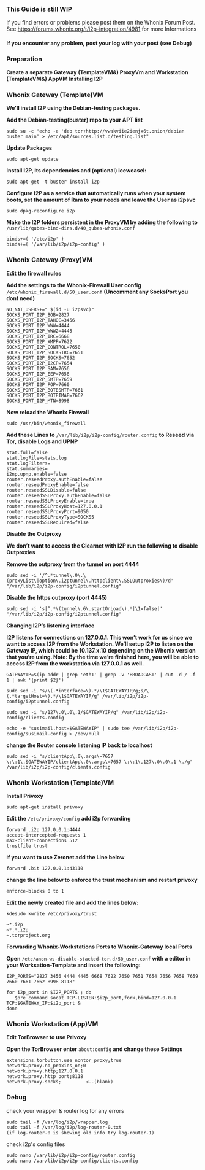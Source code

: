 ### This Guide is still WIP
If you find errors or problems please post them on the Whonix Forum Post.
See https://forums.whonix.org/t/i2p-integration/4981 for more Informations 
#### If you encounter any problem, post your log with your post (see Debug)

### Preparation

**Create a separate Gateway (TemplateVM&) ProxyVm and Workstation (TemplateVM&) AppVM
Installing I2P**
### Whonix Gateway (Template)VM


**We’ll install I2P using the Debian-testing packages.**

**Add the Debian-testing(buster) repo to your APT list**

`sudo su -c "echo -e 'deb tor+http://vwakviie2ienjx6t.onion/debian buster main' > /etc/apt/sources.list.d/testing.list"`

**Update Packages**

`sudo apt-get update`

**Install I2P, its dependencies and (optional) iceweasel:**

`sudo apt-get -t buster install i2p`

**Configure I2P as a service that automatically runs when your system boots, set the amount of Ram to your needs and leave the User as i2psvc**

`sudo dpkg-reconfigure i2p`

**Make the I2P folders persistent in the ProxyVM by adding the following to** `/usr/lib/qubes-bind-dirs.d/40_qubes-whonix.conf`

```
binds+=( '/etc/i2p' )
binds+=( '/var/lib/i2p/i2p-config' )
```

### Whonix Gateway (Proxy)VM

**Edit the firewall rules**

**Add the settings to the Whonix-Firewall User config** `/etc/whonix_firewall.d/50_user.conf` **(Uncomment any SocksPort you dont need)**

```
NO_NAT_USERS+=" $(id -u i2psvc)"
SOCKS_PORT_I2P_BOB=2827
SOCKS_PORT_I2P_TAHOE=3456
SOCKS_PORT_I2P_WWW=4444
SOCKS_PORT_I2P_WWW2=4445
SOCKS_PORT_I2P_IRC=6668
SOCKS_PORT_I2P_XMPP=7622
SOCKS_PORT_I2P_CONTROL=7650
SOCKS_PORT_I2P_SOCKSIRC=7651
SOCKS_PORT_I2P_SOCKS=7652
SOCKS_PORT_I2P_I2CP=7654
SOCKS_PORT_I2P_SAM=7656
SOCKS_PORT_I2P_EEP=7658
SOCKS_PORT_I2P_SMTP=7659
SOCKS_PORT_I2P_POP=7660
SOCKS_PORT_I2P_BOTESMTP=7661
SOCKS_PORT_I2P_BOTEIMAP=7662
SOCKS_PORT_I2P_MTN=8998
```

**Now reload the Whonix Firewall**

`sudo /usr/bin/whonix_firewall`

**Add these Lines to** `/var/lib/i2p/i2p-config/router.config` **to Reseed via Tor, disable Logs and UPNP**

```
stat.full=false
stat.logFile=stats.log
stat.logFilters=
stat.summaries=
i2np.upnp.enable=false
router.reseedProxy.authEnable=false
router.reseedProxyEnable=false
router.reseedSSLDisable=false
router.reseedSSLProxy.authEnable=false
router.reseedSSLProxyEnable=true
router.reseedSSLProxyHost=127.0.0.1
router.reseedSSLProxyPort=9050
router.reseedSSLProxyType=SOCKS5
router.reseedSSLRequired=false
```

**Disable the Outproxy**

**We don’t want to access the Clearnet with I2P run the following to disable Outproxies**

**Remove the outproxy from the tunnel on port 4444**

`sudo sed -i '/^.*tunnel\.0\.\(proxyList\|option\.i2ptunnel\.httpclient\.SSLOutproxies\)/d' "/var/lib/i2p/i2p-config/i2ptunnel.config"`

**Disable the https outproxy (port 4445)**

`sudo sed -i 's|^.*\(tunnel\.6\.startOnLoad\).*|\1=false|' "/var/lib/i2p/i2p-config/i2ptunnel.config"`

**Changing I2P’s listening interface**

**I2P listens for connections on 127.0.0.1. This won’t work for us since we want to access I2P from the Workstation.
We’ll setup I2P to listen on the Gateway IP, which could be 10.137.x.10 depending on the Whonix version that you’re using. Note:
By the time we’re finished here, you will be able to access I2P from the workstation via 127.0.0.1 as well.**

`GATEWAYIP=$(ip addr | grep 'eth1' | grep -v 'BROADCAST' | cut -d / -f 1 | awk '{print $2}')`

`sudo sed -i "s/\(.*interface=\).*/\1$GATEWAYIP/g;s/\(.*targetHost=\).*/\1$GATEWAYIP/g" /var/lib/i2p/i2p-config/i2ptunnel.config`

`sudo sed -i "s/127\.0\.0\.1/$GATEWAYIP/g" /var/lib/i2p/i2p-config/clients.config`

`echo -e "susimail.host=$GATEWAYIP" | sudo tee /var/lib/i2p/i2p-config/susimail.config > /dev/null`

**change the Router console listening IP back to localhost**

`sudo sed -i "s/clientApp\.0\.args\=7657 \:\:1\,$GATEWAYIP/clientApp\.0\.args\=7657 \:\:1\,127\.0\.0\.1 \./g" /var/lib/i2p/i2p-config/clients.config`

### Whonix Workstation (Template)VM

**Install Privoxy**

`sudo apt-get install privoxy`

**Edit the** `/etc/privoxy/config` **add i2p forwarding**

```
forward .i2p 127.0.0.1:4444
accept-intercepted-requests 1
max-client-connections 512
trustfile trust
```
**if you want to use Zeronet add the Line below**
```
forward .bit 127.0.0.1:43110
```
**change the line below to enforce the trust mechanism and restart privoxy**
```
enforce-blocks 0 to 1
```
**Edit the newly created file and add the lines below:**

`kdesudo kwrite /etc/privoxy/trust`

```
~*.i2p
~*.*.i2p
~.torproject.org
```


**Forwarding Whonix-Workstations Ports to Whonix-Gateway local Ports**

**Open** `/etc/anon-ws-disable-stacked-tor.d/50_user.conf` **with a editor in your Worksation-Template and insert the following:**

```
I2P_PORTS="2827 3456 4444 4445 6668 7622 7650 7651 7654 7656 7658 7659 7660 7661 7662 8998 8118"

for i2p_port in $I2P_PORTS ; do
   $pre_command socat TCP-LISTEN:$i2p_port,fork,bind=127.0.0.1 TCP:$GATEWAY_IP:$i2p_port &
done
```

### Whonix Workstation (App)VM

**Edit TorBrowser to use Privoxy**

**Open the TorBrowser enter** `about:config` **and change these Settings**

```
extensions.torbutton.use_nontor_proxy;true
network.proxy.no_proxies_on;0
network.proxy.http;127.0.0.1
network.proxy.http_port;8118
network.proxy.socks;         <--(blank)

```

### Debug
check your wrapper & router log for any errors
```
sudo tail -f /var/log/i2p/wrapper.log
sudo tail -f /var/log/i2p/log-router-0.txt
(if log-router-0 is showing old info try log-router-1)

```
check i2p's config files
```
sudo nano /var/lib/i2p/i2p-config/router.config
sudo nano /var/lib/i2p/i2p-config/clients.config

```
